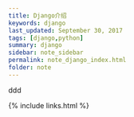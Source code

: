 ```yaml
---
title: Django介绍
keywords: django 
last_updated: September 30, 2017
tags: [django,python]
summary: django 
sidebar: note_sidebar
permalink: note_django_index.html
folder: note 
---
```


ddd

{% include links.html %}
